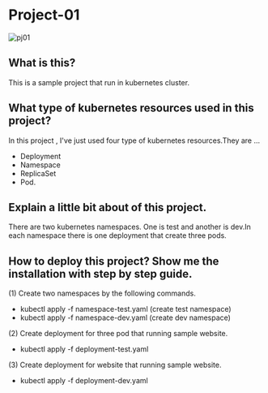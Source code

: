 # Project-01

![pj01](https://user-images.githubusercontent.com/120474799/216083959-19adf29b-c032-40df-903a-b1cf80308de1.png)

## What is this?
This is a sample project that run in kubernetes cluster.

## What type of kubernetes resources used in this project?
In this project , I've just used four type of kubernetes resources.They are ...
- Deployment
- Namespace
- ReplicaSet
- Pod.

## Explain a little bit about of this project.
There are two kubernetes namespaces. One is test and another is dev.In each namespace there is one deployment that create three pods.

## How to deploy this project? Show me the installation with step by step guide.
(1) Create two namespaces by the following commands.
- kubectl apply -f namespace-test.yaml      (create test namespace)
- kubectl apply -f namespace-dev.yaml       (create dev namespace)

(2) Create deployment for three pod that running sample website.
- kubectl apply -f deployment-test.yaml

(3) Create deployment for website that running sample website.
- kubectl apply -f deployment-dev.yaml